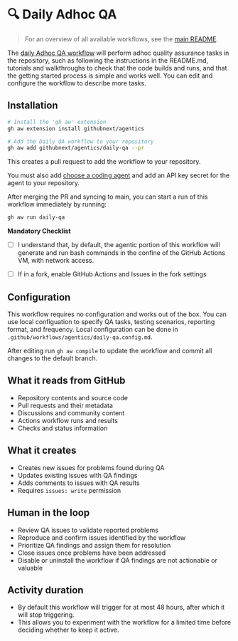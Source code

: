 # 🔍 Daily Adhoc QA

> For an overview of all available workflows, see the [main README](../README.md).

The [daily Adhoc QA workflow](../workflows/daily-qa.md?plain=1) will perform adhoc quality assurance tasks in the repository, such as following the instructions in the README.md, tutorials and walkthroughs to check that the code builds and runs, and that the getting started process is simple and works well. You can edit and configure the workflow to describe more tasks. 

## Installation

```bash
# Install the 'gh aw' extension
gh aw extension install githubnext/agentics

# Add the Daily QA workflow to your repository
gh aw add githubnext/agentics/daily-qa --pr
```

This creates a pull request to add the workflow to your repository.

You must also add [choose a coding agent](https://githubnext.github.io/gh-aw/reference/engines/) and add an API key secret for the agent to your repository.

After merging the PR and syncing to main, you can start a run of this workflow immediately by running:

```bash
gh aw run daily-qa
```

**Mandatory Checklist**

* [ ] I understand that, by default, the agentic portion of this workflow will generate and run bash commands in the confine of the GitHub Actions VM, with network access.

* [ ] If in a fork, enable GitHub Actions and Issues in the fork settings

## Configuration

This workflow requires no configuration and works out of the box. You can use local configuation to specify QA tasks, testing scenarios, reporting format, and frequency. Local configuration can be done in `.github/workflows/agentics/daily-qa.config.md`.



After editing run `gh aw compile` to update the workflow and commit all changes to the default branch.

## What it reads from GitHub

- Repository contents and source code
- Pull requests and their metadata
- Discussions and community content
- Actions workflow runs and results
- Checks and status information

## What it creates

- Creates new issues for problems found during QA
- Updates existing issues with QA findings
- Adds comments to issues with QA results
- Requires `issues: write` permission

## Human in the loop

- Review QA issues to validate reported problems
- Reproduce and confirm issues identified by the workflow
- Prioritize QA findings and assign them for resolution
- Close issues once problems have been addressed
- Disable or uninstall the workflow if QA findings are not actionable or valuable

## Activity duration

- By default this workflow will trigger for at most 48 hours, after which it will stop triggering. 
- This allows you to experiment with the workflow for a limited time before deciding whether to keep it active.
